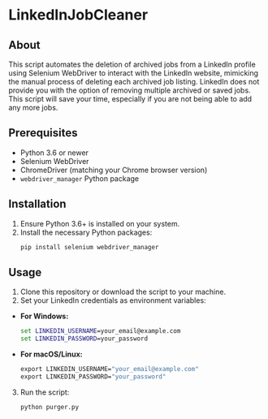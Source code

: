 # LinkedInJobCleaner

## About
This script automates the deletion of archived jobs from a LinkedIn profile using Selenium WebDriver to interact with the LinkedIn website, mimicking the manual process of deleting each archived job listing.
LinkedIn does not provide you with the option of removing multiple archived or saved jobs. This script will save your time, especially if you are not being able to add any more jobs.

## Prerequisites
- Python 3.6 or newer
- Selenium WebDriver
- ChromeDriver (matching your Chrome browser version)
- `webdriver_manager` Python package

## Installation
1. Ensure Python 3.6+ is installed on your system.
2. Install the necessary Python packages:
   ```cmd
   pip install selenium webdriver_manager

## Usage
1. Clone this repository or download the script to your machine.  
2. Set your LinkedIn credentials as environment variables:  
- **For Windows:**  
   ```cmd
   set LINKEDIN_USERNAME=your_email@example.com
   set LINKEDIN_PASSWORD=your_password
- **For macOS/Linux:**  
   ```cmd
   export LINKEDIN_USERNAME="your_email@example.com"
   export LINKEDIN_PASSWORD="your_password"
3. Run the script:
   ```cmd
   python purger.py
